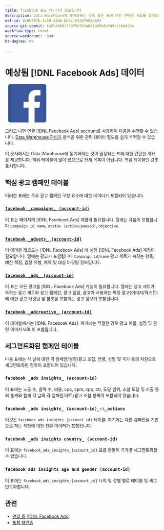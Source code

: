 ```yaml
---
title: facebook 광고 데이터가 필요합니다
description: Data Warehouse에 동기화하는 것이 좋은 표에 대한 간단한 개요를 살펴보십시오
exl-id: 0c8b907b-1a98-470b-bb2c-55327e88e502
source-git-commit: fa954868177b79d703a601a55b9e549ec1bd425e
workflow-type: tm+mt
source-wordcount: '344'
ht-degree: 0%

---
```


# 예상됨 [!DNL Facebook Ads] 데이터

![](../../../assets/Facebook_Logo.png)

그러고 나면 [연결 [!DNL Facebook Ads] account](../integrations/facebook-ads.md)를 사용하여 다음을 수행할 수 있습니다. [Data Warehouse 관리자](../../../data-analyst/data-warehouse-mgr/tour-dwm.md) 분석을 위한 관련 데이터 필드를 쉽게 추적할 수 있습니다.

이 문서에서는 Data Warehouse에 동기화하는 것이 권장되는 표에 대한 간단한 개요를 제공합니다. 하위 테이블이 많이 있으므로 전체 목록이 아닙니다. 핵심 테이블만 강조 표시합니다.

## 핵심 광고 캠페인 테이블

이러한 표에는 주요 광고 캠페인 구성 요소에 대한 데이터가 포함되어 있습니다.

### [`facebook _campaigns_ (account-id)`](https://developers.facebook.com/docs/reference/ads-api/adcampaign/)

이 표는 페이지의 [!DNL Facebook Ads] 계정이 필요합니다. 열에는 다음이 포함됩니다 `campaign id`, `name`, `status (active/paused)`, `objective`.

### [`facebook _adsets_ (account-id)`](https://developers.facebook.com/docs/marketing-api/reference/ad-campaign)

이 테이블 레코드는 [!DNL Facebook Ads] 에 설정 [!DNL Facebook Ads] 계정이 필요합니다. 열에는 광고가 포함됩니다 `Campaign id/name` 광고 세트가 속하는 항목, 예산 책정, 입찰 유형, 예약 및 대상 타깃팅 정보입니다.

### [`facebook _ads_ (account-id)`](https://developers.facebook.com/docs/reference/ads-api/adgroup/)

이 표는 모든 광고를 [!DNL Facebook Ads] 계정이 필요합니다. 열에는 광고 세트가 속하는 광고 세트와 광고 캠페인, 광고 입찰, 광고가 사용하는 특정 광고(이미지/텍스트)에 대한 광고 타깃팅 및 참조를 포함하는 광고 정보가 포함됩니다.

### [`facebook _adcreative_ (account-id)`](https://developers.facebook.com/docs/reference/ads-api/adcreative/)

이 테이블에서는 [!DNL Facebook Ads]. 여기에는 적절한 경우 광고 이름, 설명 및 관련 이미지 URL이 포함됩니다.

## 세그먼트화된 캠페인 테이블

다음 표에는 각 날에 대한 각 캠페인/설정/광고 조합, 연령, 성별 및 국가 등의 차원으로 세그먼트화된 항목이 포함되어 있습니다.

### `facebook _ads insights_ (account-id)`

이 표에는 노출 수, 클릭 수, 비용, cpc, cpm, cpp, ctr, 도달 범위, 소셜 도달 및 지출 등의 통계와 함께 각 날의 각 캠페인/세트/광고 조합 항목이 포함되어 있습니다.

### `facebook _ads insights_ (account-id)_~\_actions`

이것은 `facebook_ads_insights_{account_id}` 테이블. 여기에는 다른 캠페인을 기반으로 하는 작업에 대한 전환 데이터가 포함됩니다.

### `facebook _ads insights country_ (account-id)`

이 표에는 `facebook_ads_insights_{account_id}` 표를 만들어 국가별 세그먼트화할 수 있습니다.

### `facebook ads insights age and gender (account-id)`

이 표에는 `facebook_ads_insights_{account_id}` 나이 및 성별 별로 테이블 및 세그먼트화합니다.

## 관련

* [연결 중 [!DNL Facebook Ads]](../integrations/facebook-ads.md)
* [통합 재인증](https://experienceleague.adobe.com/docs/commerce-knowledge-base/kb/how-to/mbi-reauthenticating-integrations.html?lang=en)
